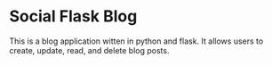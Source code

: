 # Social Flask Blog

This is a blog application witten in python and flask. It allows users to create, update, read, and delete blog posts.